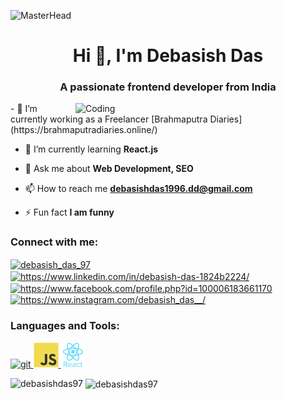 ![MasterHead](https://img.freepik.com/free-vector/programmer-work-with-working-day-symbols-flat-illustration_1284-60322.jpg?w=2000&t=st=1663586492~exp=1663587092~hmac=fa57ccc1b4c1b36964de889822930e64a9b7d9bfc3067957fff23080c8aac35d)
<h1 align="center">Hi 👋, I'm Debasish Das</h1>
<h3 align="center">A passionate frontend developer from India</h3>
<img align="right" alt="Coding" width="400" src="https://cdn.dribbble.com/users/1162077/screenshots/5403918/focus-animation.gif" />
- 🔭 I’m currently working as a Freelancer [Brahmaputra Diaries](https://brahmaputradiaries.online/)

- 🌱 I’m currently learning **React.js**

- 💬 Ask me about **Web Development, SEO**

- 📫 How to reach me **debasishdas1996.dd@gmail.com**

- ⚡ Fun fact **I am funny**

<h3 align="left">Connect with me:</h3>
<p align="left">
<a href="https://twitter.com/debasish_das_97" target="blank"><img align="center" src="https://raw.githubusercontent.com/rahuldkjain/github-profile-readme-generator/master/src/images/icons/Social/twitter.svg" alt="debasish_das_97" height="30" width="40" /></a>
<a href="https://linkedin.com/in/debasish-das-1824b2224/" target="blank"><img align="center" src="https://raw.githubusercontent.com/rahuldkjain/github-profile-readme-generator/master/src/images/icons/Social/linked-in-alt.svg" alt="https://www.linkedin.com/in/debasish-das-1824b2224/" height="30" width="40" /></a>
<a href="https://fb.com/profile.php?id=100006183661170" target="blank"><img align="center" src="https://raw.githubusercontent.com/rahuldkjain/github-profile-readme-generator/master/src/images/icons/Social/facebook.svg" alt="https://www.facebook.com/profile.php?id=100006183661170" height="30" width="40" /></a>
<a href="https://instagram.com/debasish_das__/" target="blank"><img align="center" src="https://raw.githubusercontent.com/rahuldkjain/github-profile-readme-generator/master/src/images/icons/Social/instagram.svg" alt="https://www.instagram.com/debasish_das__/" height="30" width="40" /></a>
</p>

<h3 align="left">Languages and Tools:</h3>
<p align="left"> <a href="https://git-scm.com/" target="_blank" rel="noreferrer"> <img src="https://www.vectorlogo.zone/logos/git-scm/git-scm-icon.svg" alt="git" width="40" height="40"/> </a> <a href="https://developer.mozilla.org/en-US/docs/Web/JavaScript" target="_blank" rel="noreferrer"> <img src="https://raw.githubusercontent.com/devicons/devicon/master/icons/javascript/javascript-original.svg" alt="javascript" width="40" height="40"/> </a> <a href="https://reactjs.org/" target="_blank" rel="noreferrer"> <img src="https://raw.githubusercontent.com/devicons/devicon/master/icons/react/react-original-wordmark.svg" alt="react" width="40" height="40"/> </a> </p>

<p><img align="left" src="https://github-readme-stats.vercel.app/api/top-langs?username=debasishdas97&show_icons=true&locale=en&layout=compact" alt="debasishdas97" /></p>

<p>&nbsp;<img align="center" src="https://github-readme-stats.vercel.app/api?username=debasishdas97&show_icons=true&locale=en" alt="debasishdas97" /></p>
